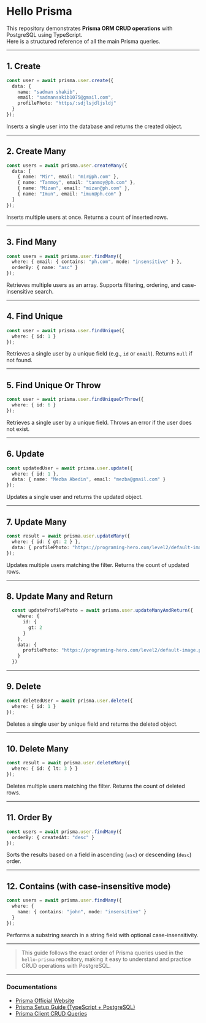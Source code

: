 # Hello Prisma

This repository demonstrates **Prisma ORM CRUD operations** with PostgreSQL using TypeScript.  
Here is a structured reference of all the main Prisma queries.

---

## **1. Create**

```ts
const user = await prisma.user.create({
  data: {
    name: "sadman shakib",
    email: "sadmansakib1075@gmail.com",
    profilePhoto: "https/:sdjlsjdljsldj"
  }
});
````

Inserts a single user into the database and returns the created object.

---

## **2. Create Many**

```ts
const users = await prisma.user.createMany({
  data: [
    { name: "Mir", email: "mir@ph.com" },
    { name: "Tanmoy", email: "tanmoy@ph.com" },
    { name: "Mizan", email: "mizan@ph.com" },
    { name: "Imun", email: "imun@ph.com" }
  ]
});
```

Inserts multiple users at once. Returns a count of inserted rows.

---

## **3. Find Many**

```ts
const users = await prisma.user.findMany({
  where: { email: { contains: "ph.com", mode: "insensitive" } },
  orderBy: { name: "asc" }
});
```
Retrieves multiple users as an array. Supports filtering, ordering, and case-insensitive search.

---

## **4. Find Unique**

```ts
const user = await prisma.user.findUnique({
  where: { id: 1 }
});
```

Retrieves a single user by a unique field (e.g., `id` or `email`). Returns `null` if not found.

---

## **5. Find Unique Or Throw**

```ts
const user = await prisma.user.findUniqueOrThrow({
  where: { id: 6 }
});
```

Retrieves a single user by a unique field. Throws an error if the user does not exist.

---

## **6. Update**

```ts
const updatedUser = await prisma.user.update({
  where: { id: 1 },
  data: { name: "Mezba Abedin", email: "mezba@gmail.com" }
});
```

Updates a single user and returns the updated object.

---

## **7. Update Many**

```ts
const result = await prisma.user.updateMany({
  where: { id: { gt: 2 } },
  data: { profilePhoto: "https://programing-hero.com/level2/default-image.png" }
});
```

Updates multiple users matching the filter. Returns the count of updated rows.

---

## **8. Update Many and Return**

```ts
  const updateProfilePhoto = await prisma.user.updateManyAndReturn({
    where: {
      id: {
        gt: 2
      }
    },
    data: {
      profilePhoto: "https://programing-hero.com/level2/default-image.png"
    }
  })
```

---

## **9. Delete**

```ts
const deletedUser = await prisma.user.delete({
  where: { id: 1 }
});
```

Deletes a single user by unique field and returns the deleted object.

---

## **10. Delete Many**

```ts
const result = await prisma.user.deleteMany({
  where: { id: { lt: 3 } }
});
```

Deletes multiple users matching the filter. Returns the count of deleted rows.

---

## **11. Order By**

```ts
const users = await prisma.user.findMany({
  orderBy: { createdAt: "desc" }
});
```

Sorts the results based on a field in ascending (`asc`) or descending (`desc`) order.

---

## **12. Contains (with case-insensitive mode)**

```ts
const users = await prisma.user.findMany({
  where: {
    name: { contains: "john", mode: "insensitive" }
  }
});
```

Performs a substring search in a string field with optional case-insensitivity.

---

> This guide follows the exact order of Prisma queries used in the `hello-prisma` repository, making it easy to understand and practice CRUD operations with PostgreSQL.

---

### **Documentations**

* [Prisma Official Website](https://www.prisma.io/)
* [Prisma Setup Guide (TypeScript + PostgreSQL)](https://www.prisma.io/docs/getting-started/setup-prisma/start-from-scratch/relational-databases-typescript-postgresql)
* [Prisma Client CRUD Queries](https://www.prisma.io/docs/orm/prisma-client/queries/crud)
